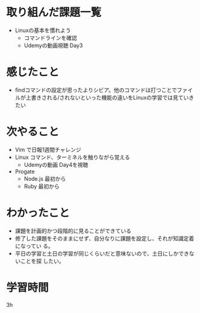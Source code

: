 # 取り組んだ課題一覧
- Linuxの基本を慣れよう
     - コマンドラインを確認
     - Udemyの動画視聴 Day3
# 感じたこと
- findコマンドの設定が思ったよりシビア。他のコマンドは打つことでファイルが上書きされる/されないといった機能の違いをLinuxの学習では見ていきたい

# 次やること
- Vim で日報1週間チャレンジ
- Linux コマンド、ターミネルを触りながら覚える
     - Udemyの動画 Day4を視聴
- Progate 
     - Node.js 最初から
     - Ruby 最初から

# わかったこと
- 課題を計画的かつ段階的に見ることができている
- 修了した課題をそのままにせず、自分なりに課題を設定し、それが知識定着になってい
る。
- 平日の学習と土日の学習が同じくらいだと意味ないので、土日にしかできないことを探
したい。

# 学習時間
 3h